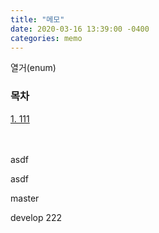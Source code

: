 ```yaml
---
title: "메모"
date: 2020-03-16 13:39:00 -0400
categories: memo
---
```


열거(enum)

### 목차
[1. 111](#1-111)<br>
<br><br>

asdf

asdf

master  

develop 222

